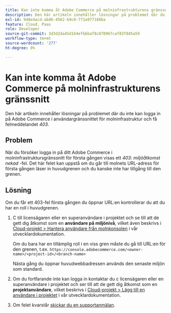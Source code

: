 ```yaml
---
title: Kan inte komma åt Adobe Commerce på molninfrastrukturens gränssnitt
description: Den här artikeln innehåller lösningar på problemet där du inte kan logga in på Adobe Commerce i användargränssnittet för molninfrastruktur och få felmeddelandet"403".
exl-id: 948e4acd-abd6-4562-b9c0-771a977188ba
feature: Cloud, Paas
role: Developer
source-git-commit: 3d3d2da45d164efbbbaf8c878967caf83f845a59
workflow-type: tm+mt
source-wordcount: '277'
ht-degree: 0%

---
```


# Kan inte komma åt Adobe Commerce på molninfrastrukturens gränssnitt

Den här artikeln innehåller lösningar på problemet där du inte kan logga in på Adobe Commerce i användargränssnittet för molninfrastruktur och få felmeddelandet *403*.

## Problem

När du försöker logga in på ditt Adobe Commerce i molninfrastruktursgränssnitt för första gången visas ett *403: miljöåtkomst nekad* -fel. Det här felet kan uppstå om du går till molnets URL-adress för första gången läser in huvudgrenen och du kanske inte har tillgång till den grenen.

## Lösning

Om du får ett 403-fel första gången du öppnar URL:en kontrollerar du att du har en roll i huvudgrenen.

1. С till licensägaren eller en superanvändare i projektet och se till att de gett dig åtkomst som en **användare på miljönivå**, vilket även beskrivs i [Cloud-projekt > Hantera användare från molnkonsolen](https://experienceleague.adobe.com/docs/commerce-cloud-service/user-guide/project/user-access.html#manage-users-from-the-cloud-console) i vår utvecklardokumentation.

   Om du bara har en tillämplig roll i en viss gren måste du gå till URL:en för den grenen, t.ex.
   `https://console.adobecommerce.com/<owner-name>/<project-id>/<branch-name>`

   Nästa gång du öppnar huvudwebbadressen används den senaste miljön som standard.

1. Om du fortfarande inte kan logga in kontaktar du с licensägaren eller en superanvändare i projektet och ser till att de gett dig åtkomst som en **projektanvändare**, vilket beskrivs i [Cloud-projekt > Lägg till en användare i projektet](https://experienceleague.adobe.com/docs/commerce-cloud-service/user-guide/project/user-access.html#add-a-user-to-the-project) i vår utvecklardokumentation.
1. Om felet kvarstår [skickar du en supportanmälan](/help/help-center-guide/help-center/magento-help-center-user-guide.md#submit-ticket).
